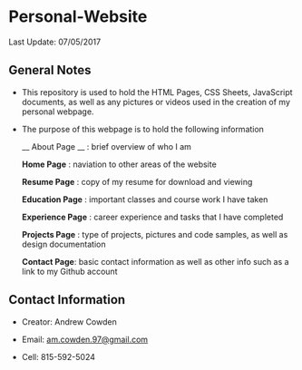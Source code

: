 # Personal-Website

Last Update: 07/05/2017

## General Notes

* This repository is used to hold the HTML Pages, CSS Sheets, JavaScript documents, as well as any pictures or videos used in the creation of my personal webpage.

* The purpose of this webpage is to hold the following information

    __ About Page __ :    brief overview of who I am
    
    __Home Page__ :     naviation to other areas of the website
    
    __Resume Page__ :   copy of my resume for download and viewing
    
    __Education Page__ :   important classes and course work I have taken
    
    __Experience Page__ :   career experience and tasks that I have completed
    
    __Projects Page__ :     type of projects, pictures and code samples, as well as design documentation
    
    __Contact Page__:   basic contact information as well as other info such as a link to my Github account
    

## Contact Information

* Creator: Andrew Cowden

* Email: am.cowden.97@gmail.com

* Cell: 815-592-5024
